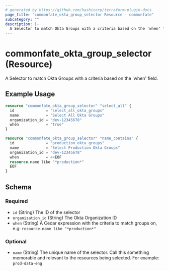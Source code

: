 ```yaml
---
# generated by https://github.com/hashicorp/terraform-plugin-docs
page_title: "commonfate_okta_group_selector Resource - commonfate"
subcategory: ""
description: |-
  A Selector to match Okta Groups with a criteria based on the 'when' field.
---
```


# commonfate_okta_group_selector (Resource)

A Selector to match Okta Groups with a criteria based on the 'when' field.

## Example Usage

```terraform
resource "commonfate_okta_group_selector" "select_all" {
  id              = "select_all_okta_groups"
  name            = "Select All Okta Groups"
  organization_id = "dev-12345678"
  when            = "true"
}

resource "commonfate_okta_group_selector" "name_contains" {
  id              = "production_okta_groups"
  name            = "Select Production Okta Groups"
  organization_id = "dev-12345678"
  when            = <<EOF
  resource.name like "*production*"
  EOF
}
```

<!-- schema generated by tfplugindocs -->
## Schema

### Required

- `id` (String) The ID of the selector
- `organization_id` (String) The Okta Organization ID
- `when` (String) A Cedar expression with the criteria to match groups on, e.g: `resource.name like "*production*"`

### Optional

- `name` (String) The unique name of the selector. Call this something memorable and relevant to the resources being selected. For example: `prod-data-eng`


